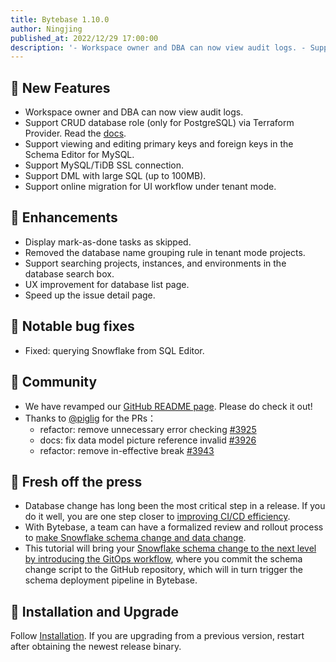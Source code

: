 ```yaml
---
title: Bytebase 1.10.0
author: Ningjing
published_at: 2022/12/29 17:00:00
description: '- Workspace owner and DBA can now view audit logs. - Support CRUD database role (only for PostgreSQL) via Terraform Provider. - Support viewing and editing primary keys and foreign keys in the Schema editor for MySQL. - Support MySQL/TiDB SSL connection.'
---
```


## 🚀 New Features

- Workspace owner and DBA can now view audit logs.
- Support CRUD database role (only for PostgreSQL) via Terraform Provider. Read the [docs](https://registry.terraform.io/providers/bytebase/bytebase/latest/docs/resources/database_role).
- Support viewing and editing primary keys and foreign keys in the Schema Editor for MySQL.
- Support MySQL/TiDB SSL connection.
- Support DML with large SQL (up to 100MB).
- Support online migration for UI workflow under tenant mode.

## 🎄 Enhancements

- Display mark-as-done tasks as skipped.
- Removed the database name grouping rule in tenant mode projects.
- Support searching projects, instances, and environments in the database search box.
- UX improvement for database list page.
- Speed up the issue detail page.

## 🐞 Notable bug fixes

- Fixed: querying Snowflake from SQL Editor.

## 🎠 Community

- We have revamped our [GitHub README page](https://github.com/bytebase). Please do check it out!
- Thanks to [@piglig](https://github.com/piglig) for the PRs：
  - refactor: remove unnecessary error checking [#3925](https://github.com/bytebase/bytebase/pull/3925)
  - docs: fix data model picture reference invalid [#3926](https://github.com/bytebase/bytebase/pull/3926)
  - refactor: remove in-effective break [#3943](https://github.com/bytebase/bytebase/pull/3943)

## 📰 Fresh off the press

- Database change has long been the most critical step in a release. If you do it well, you are one step closer to [improving CI/CD efficiency](/blog/database-cicd-best-practice).
- With Bytebase, a team can have a formalized review and rollout process to [make Snowflake schema change and data change](/docs/tutorials/database-change-management-with-snowflake).
- This tutorial will bring your [Snowflake schema change to the next level by introducing the GitOps workflow](/docs/tutorials/database-change-management-with-snowflake-and-github), where you commit the schema change script to the GitHub repository, which will in turn trigger the schema deployment pipeline in Bytebase.

## 📕 Installation and Upgrade

Follow [Installation](/docs/get-started/self-host). If you are upgrading from a previous version, restart after obtaining the newest release binary.
